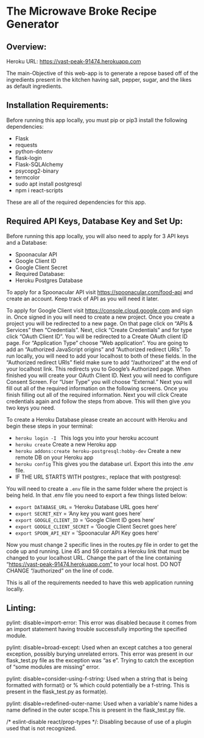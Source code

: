 # The Microwave Broke Recipe Generator

## Overview:
Heroku URL: https://vast-peak-91474.herokuapp.com

The main-Objective of this web-app is to generate a repose based off of the ingredients present in the kitchen having salt, pepper, sugar, and the likes as default ingredients. 

## Installation Requirements:
Before running this app locally, you must pip or pip3 install the following dependencies:

* Flask
* requests
* python-dotenv
* flask-login
* Flask-SQLAlchemy
* psycopg2-binary
* termcolor
* sudo apt install postgresql
* npm i react-scripts

These are all of the required dependencies for this app. 

## Required API Keys, Database Key and Set Up:
Before running this app locally, you will also need to apply for 3 API keys and a Database:

* Spoonacular API
* Google Client ID
* Google Client Secret
* Required Database:
* Heroku Postgres Database

To apply for a Spoonacular API visit https://spoonacular.com/food-api and create an account. Keep track of API as you will need it later. 

To apply for Google Client visit https://console.cloud.google.com and sign in. 
Once signed in you will need to create a new project. Once you create a project you will be redirected to a new page. On that page click on “APIs & Services” then “Credentials”. Next, click “Create Credentials” and for type click “OAuth Client ID”. You will be redirected to a Create OAuth client ID page. For “Application Type” choose “Web application”. You are going to add an “Authorized JavaScript origins” and “Authorized redirect URIs”. To run locally, you will need to add your localhost to both of these fields. In the “Authorized redirect URIs” field make sure to add “/authorized” at the end of your localhost link. This redirects you to Google’s Authorized page. When finished you will create your OAuth Client ID. Next you will need to configure Consent Screen. For “User Type” you will choose “External.” Next you will fill out all of the required information on the following screens. Once you finish filling out all of the required information. Next you will click Create credentials again and follow the steps from above. This will then give you two keys you need. 


To create a Heroku Database please create an account with Heroku and begin these steps in your terminal:
* `heroku login -I ` This logs you into your heroku account
* `heroku create` Create a new Heroku app
* `heroku addons:create heroku-postgresql:hobby-dev` Create a new remote DB on your Heroku app
* `heroku config` This gives you the database url. Export this into the .env file.
* IF THE URL STARTS WITH postgres:, replace that with postgresql:

  
You will need to create a `.env` file in the same folder where the project is being held. In that .env file you need to export a few things listed below:
* `export DATABASE_URL` = ‘Heroku Database URL goes here’
* `export SECRET_KEY` = ‘Any key you want goes here’
* `export GOOGLE_CLIENT_ID` = ‘Google Client ID goes here’
* `export GOOGLE_CLIENT_SECRET` = ‘Google Client Secret goes here’
* `export SPOON_API_KEY` = 'Spoonacular API Key goes here'

Now you must change 2 specific lines in the routes.py file in order to get the code up and running. Line 45 and 59 contains a Heroku link that must be changed to your localhost URL. Change the part of the line containing “https://vast-peak-91474.herokuapp.com” to your local host. DO NOT CHANGE “/authorized” on the line of code. 

This is all of the requirements needed to have this web application running locally. 


## Linting:
pylint: disable=import-error: This error was disabled because it comes from an import statement having trouble successfully importing the specified module. 
  
pylint: disable=broad-except: Used when an except catches a too general exception, possibly burying unrelated errors. This error was present in our flask_test.py file as the exception was “as e”. Trying to catch the exception of “some modules are missing” error. 
  
pylint: disable=consider-using-f-string: Used when a string that is being formatted with format() or % which could potentially be a f-string. This is present in the flask_test.py as format(e).
  
pylint: disable=redefined-outer-name:  Used when a variable's name hides a name defined in the outer scope.This is present in the flask_test.py file.
  
/* eslint-disable react/prop-types */: Disabling because of use of a plugin used that is not recognized. 
  
  
  
